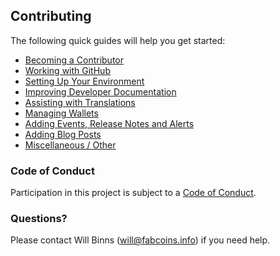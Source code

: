 ## Contributing
The following quick guides will help you get started:

+ [Becoming a Contributor](http://github.com/fabcoins-dot-info/fabcoins.info/blob/master/docs/become-a-contributor.md)
+ [Working with GitHub](http://github.com/fabcoins-dot-info/fabcoins.info/blob/master/docs/working-with-github.md)
+ [Setting Up Your Environment](http://github.com/fabcoins-dot-info/fabcoins.info/blob/master/docs/setting-up-your-environment.md)
+ [Improving Developer Documentation](http://github.com/fabcoins-dot-info/fabcoins.info/blob/master/docs/contributing-to-developer-documentation.md)
+ [Assisting with Translations](http://github.com/fabcoins-dot-info/fabcoins.info/blob/master/docs/assisting-with-translations.md)
+ [Managing Wallets](http://github.com/fabcoins-dot-info/fabcoins.info/blob/master/docs/managing-wallets.md)
+ [Adding Events, Release Notes and Alerts](http://github.com/fabcoins-dot-info/fabcoins.info/blob/master/docs/adding-events-release-notes-and-alerts.md)
+ [Adding Blog Posts](http://github.com/fabcoins-dot-info/fabcoins.info/blob/master/docs/adding-blog-posts.md)
+ [Miscellaneous / Other](http://github.com/fabcoins-dot-info/fabcoins.info/blob/master/docs/miscellaneous.md)

### Code of Conduct

Participation in this project is subject to a [Code of Conduct](http://github.com/fabcoins-dot-info/fabcoins.info/blob/master/CODE_OF_CONDUCT.md).

### Questions?
Please contact Will Binns ([will@fabcoins.info](mailto:will@fabcoins.info)) if you need help.
